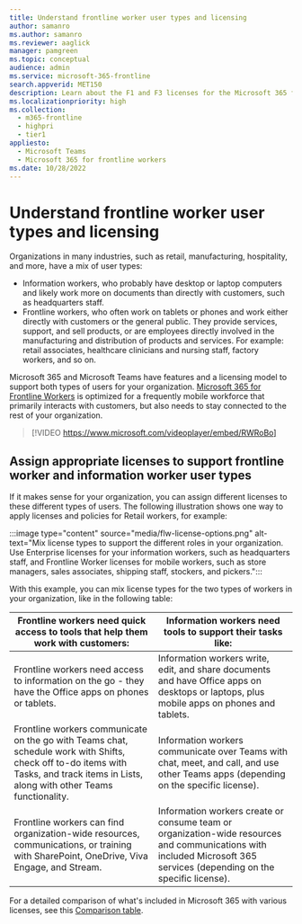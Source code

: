 ```yaml
---
title: Understand frontline worker user types and licensing
author: samanro
ms.author: samanro
ms.reviewer: aaglick
manager: pamgreen
ms.topic: conceptual
audience: admin
ms.service: microsoft-365-frontline
search.appverid: MET150
description: Learn about the F1 and F3 licenses for the Microsoft 365 for frontline workers SKU and what they include.
ms.localizationpriority: high
ms.collection: 
  - m365-frontline
  - highpri
  - tier1
appliesto: 
  - Microsoft Teams
  - Microsoft 365 for frontline workers
ms.date: 10/28/2022
---
```


# Understand frontline worker user types and licensing

Organizations in many industries, such as retail, manufacturing, hospitality, and more, have a mix of user types:

- Information workers, who probably have desktop or laptop computers and likely work more on documents than directly with customers, such as headquarters staff.
- Frontline workers, who often work on tablets or phones and work either directly with customers or the general public. They provide services, support, and sell products, or are employees directly involved in the manufacturing and distribution of products and services. For example: retail associates, healthcare clinicians and nursing staff, factory workers, and so on.

Microsoft 365 and Microsoft Teams have features and a licensing model to support both types of users for your organization. [Microsoft 365 for Frontline Workers](https://www.microsoft.com/microsoft-365/enterprise/frontline) is optimized for a frequently mobile workforce that primarily interacts with customers, but also needs to stay connected to the rest of your organization.

> [!VIDEO https://www.microsoft.com/videoplayer/embed/RWRoBo]

## Assign appropriate licenses to support frontline worker and information worker user types

If it makes sense for your organization, you can assign different licenses to these different types of users. The following illustration shows one way to apply licenses and policies for Retail workers, for example:

:::image type="content" source="media/flw-license-options.png" alt-text="Mix license types to support the different roles in your organization. Use Enterprise licenses for your information workers, such as headquarters staff, and Frontline Worker licenses for mobile workers, such as store managers, sales associates, shipping staff, stockers, and pickers.":::

With this example, you can mix license types for the two types of workers in your organization, like in the following table:

| Frontline workers need quick access to tools that help them work with customers: | Information workers need tools to support their tasks like: |
| ----- | ----- |
| Frontline workers need access to information on the go - they have the Office apps on phones or tablets. | Information workers write, edit, and share documents and have Office apps on desktops or laptops, plus mobile apps on phones and tablets. |
| Frontline workers communicate on the go with Teams chat, schedule work with Shifts, check off to-do items with Tasks, and track items in Lists, along with other Teams functionality.  | Information workers communicate over Teams with chat, meet, and call, and use other Teams apps (depending on the specific license). |
| Frontline workers can find organization-wide resources, communications, or training with SharePoint, OneDrive, Viva Engage, and Stream. | Information workers create or consume team or organization-wide resources and communications with included Microsoft 365 services (depending on the specific license). |

For a detailed comparison of what's included in Microsoft 365 with various licenses, see this [Comparison table](https://go.microsoft.com/fwlink/?linkid=2139145).
